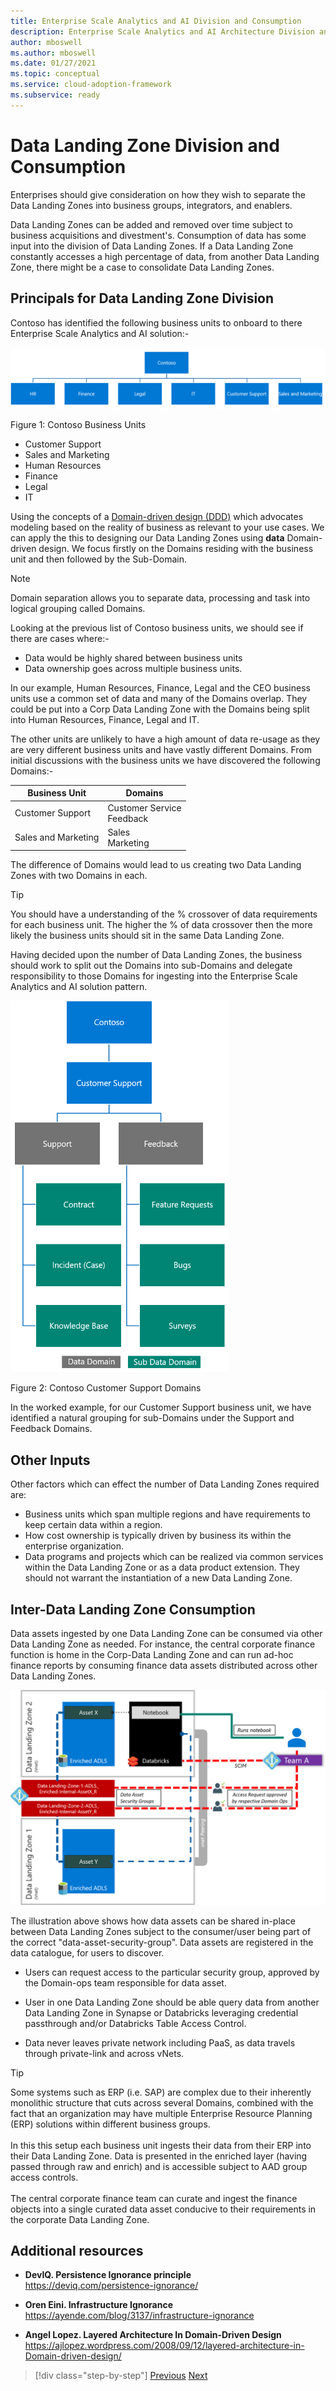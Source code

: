 ```yaml
---
title: Enterprise Scale Analytics and AI Division and Consumption
description: Enterprise Scale Analytics and AI Architecture Division and Consumption
author: mboswell
ms.author: mboswell
ms.date: 01/27/2021
ms.topic: conceptual
ms.service: cloud-adoption-framework
ms.subservice: ready
---
```

# Data Landing Zone Division and Consumption

Enterprises should give consideration on how they wish to separate the Data Landing Zones into business groups, integrators, and enablers.

Data Landing Zones can be added and removed over time subject to business acquisitions and divestment's. Consumption of data has some input into the division of Data Landing Zones. If a Data Landing Zone constantly accesses a high percentage of data, from another Data Landing Zone, there might be a case to consolidate Data Landing Zones.

## Principals for Data Landing Zone Division

Contoso has identified the following business units to onboard to there Enterprise Scale Analytics and AI solution:-

![Contoso Business Units](../images/contosobu.png)

Figure 1: Contoso Business Units

- Customer Support
- Sales and Marketing
- Human Resources
- Finance
- Legal
- IT

Using the concepts of a [Domain-driven design (DDD)](https://docs.microsoft.com/dotnet/architecture/microservices/microservice-ddd-cqrs-patterns/ddd-oriented-microservice) which advocates modeling based on the reality of business as relevant to your use cases. We can apply the this to designing our Data Landing Zones using **data** Domain-driven design. We focus firstly on the Domains residing with the business unit and then followed by the Sub-Domain.

> [!NOTE]
Domain separation allows you to separate data, processing and task into logical grouping called Domains.

Looking at the previous list of Contoso business units, we should see if there are cases where:-

- Data would be highly shared between business units
- Data ownership goes across multiple business units.

In our example, Human Resources, Finance, Legal and the CEO business units use a common set of data and many of the Domains overlap. They could be put into a Corp Data Landing Zone with the Domains being split into Human Resources, Finance, Legal and IT.

The other units are unlikely to have a high amount of data re-usage as they are very different business units and have vastly different Domains. From initial discussions with the business units we have discovered the following Domains:-

| Business Unit       | Domains                         |
|---------------------|--------------------------------------|
| Customer Support    | Customer Service <br> Feedback           |
| Sales and Marketing | Sales <br> Marketing                     |

The difference of Domains would lead to us creating two Data Landing Zones with two Domains in each.

> [!TIP]
>You should have a understanding of the % crossover of data requirements for each business unit. The higher the % of data crossover then the more likely the business units should sit in the same Data Landing Zone.

Having decided upon the number of Data Landing Zones, the business should work to split out the Domains into sub-Domains and delegate responsibility to those Domains for ingesting into the Enterprise Scale Analytics and AI solution pattern.

![Contoso Customer Support Domains](../images/contosobusubdomain.png)

Figure 2: Contoso Customer Support Domains

In the worked example, for our Customer Support business unit, we have identified a natural grouping for sub-Domains under the Support and Feedback Domains.

## Other Inputs

Other factors which can effect the number of Data Landing Zones required are:

- Business units which span multiple regions and have requirements to keep certain data within a region.
- How cost ownership is typically driven by business its within the enterprise organization.
- Data programs and projects which can be realized via common services within the Data Landing Zone or as a data product extension. They should not warrant the instantiation of a new Data Landing Zone.

## Inter-Data Landing Zone Consumption

Data assets ingested by one Data Landing Zone can be consumed via other Data Landing Zone as needed. For instance, the central corporate finance function is home in the Corp-Data Landing Zone and can run ad-hoc finance reports by consuming finance data assets distributed across other Data Landing Zones.

![Inter-Data Landing Zone Consumption](../images/interdlzconsumption.png)

The illustration above shows how data assets can be shared in-place between Data Landing Zones subject to the consumer/user being part of the correct "data-asset-security-group". Data assets are registered in the data catalogue, for users to discover.

- Users can request access to the particular security group, approved by the Domain-ops team responsible for data asset.

- User in one Data Landing Zone should be able query data from another Data Landing Zone in Synapse or Databricks leveraging credential passthrough and/or Databricks Table Access Control.

- Data never leaves private network including PaaS, as data travels through private-link and across vNets.

> [!TIP]
>Some systems such as ERP (i.e. SAP) are complex due to their inherently monolithic structure that cuts across several Domains, combined with the fact that an organization may have multiple Enterprise Resource Planning (ERP) solutions within different business groups. \
\
In this this setup each business unit ingests their data from their ERP into their Data Landing Zone. Data is presented in the enriched layer (having passed through raw and enrich) and is accessible subject to AAD group access controls.  \
\
The central corporate finance team can curate and ingest the finance objects into a single curated data asset conducive to their requirements in the corporate Data Landing Zone.

## Additional resources

- **DevIQ. Persistence Ignorance principle** \
  <https://deviq.com/persistence-ignorance/>

- **Oren Eini. Infrastructure Ignorance** \
  <https://ayende.com/blog/3137/infrastructure-ignorance>

- **Angel Lopez. Layered Architecture In Domain-Driven Design** \
  <https://ajlopez.wordpress.com/2008/09/12/layered-architecture-in-Domain-driven-design/>

>[!div class="step-by-step"]
>[Previous](02-esa-ai-teams.md)
>[Next](04-policy.md)
